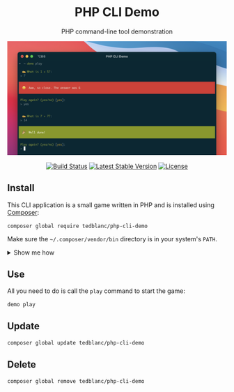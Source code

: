 <h1 align="center">PHP CLI Demo</h1>

<p align="center">PHP command-line tool demonstration</p>

<p align="center">
    <img alt="Preview" src="/art/preview.png">
    <p align="center">
        <a href="https://github.com/tedblanc/php-cli-demo/actions"><img alt="Build Status" src="https://github.com/tedblanc/php-cli-demo/workflows/CI/badge.svg"></a>
        <a href="https://packagist.org/packages/tedblanc/php-cli-demo"><img alt="Latest Stable Version" src="https://poser.pugx.org/tedblanc/php-cli-demo/v"></a>
        <a href="https://packagist.org/packages/tedblanc/php-cli-demo"><img alt="License" src="https://poser.pugx.org/tedblanc/php-cli-demo/license"></a>
    </p>
</p>

## Install

This CLI application is a small game written in PHP and is installed using [Composer](https://getcomposer.org):

```
composer global require tedblanc/php-cli-demo
```

Make sure the `~/.composer/vendor/bin` directory is in your system's `PATH`.

<details>
<summary>Show me how</summary>

If it's not already there, add the following line to your Bash configuration file (usually `~/.bash_profile`, `~/.bashrc`, `~/.zshrc`, etc.):

```
export PATH=~/.config/composer/vendor/bin:$PATH
```

If the file doesn't exist, create it.

Run the following command on the file you've just updated for the change to take effect:

```
source ~/.bash_rc
```
</details>

## Use

All you need to do is call the `play` command to start the game:

```
demo play
```

## Update

```
composer global update tedblanc/php-cli-demo
```

## Delete

```
composer global remove tedblanc/php-cli-demo
```